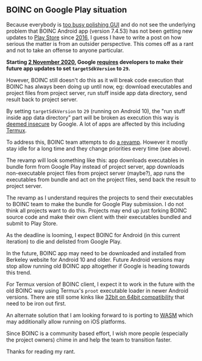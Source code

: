 ## BOINC on Google Play situation

Because everybody is [too busy polishing GUI](https://github.com/BOINC/boinc/pulls?q=is%3Apr+android) and do not see the underlying problem that BOINC Android app (version 7.4.53) has not been getting new updates to [Play Store](https://play.google.com/store/apps/details?id=edu.berkeley.boinc&hl=en) since [2016](https://boinc.berkeley.edu/download_all.php), I guess I have to write a post on how serious the matter is from an outsider perspective. This comes off as a rant and not to take an offense to anyone particular.

<b>Starting [2 November 2020](https://days.to/2-november/2020), Google [requires](https://developer.android.com/distribute/best-practices/develop/target-sdk) developers to make their future app updates to set `targetSdkVersion` to `29`.</b>

However, BOINC still doesn't do this as it will break code execution that BOINC has always been doing up until now, eg: download executables and project files from project server, run stuff inside app data directory, send result back to project server.

By setting `targetSdkVersion` to `29` (running on Android 10), the "run stuff inside app data directory" part will be broken as execution this way is [deemed insecure](https://issuetracker.google.com/issues/128554619#comment4) by Google. A lot of apps are affected by this including [Termux](https://github.com/termux/termux-app/issues/1072).

To address this, BOINC team attempts to do [a revamp](https://github.com/BOINC/boinc/issues/3561). However it mostly stay idle for a long time and they change priorities every time (see above).

The revamp will look something like this: app downloads executables in bundle form from Google Play instead of project server, app downloads non-executable project files from project server (maybe?), app runs the executables from bundle and act on the project files, send back the result to project server.

The revamp as I understand requires the projects to send their executables to BOINC team to make the bundle for Google Play submission. I do not think all projects want to do this. Projects may end up just forking BOINC source code and make their own client with their executables bundled and submit to Play Store.

As the deadline is looming, I expect BOINC for Android (in this current iteration) to die and delisted from Google Play.

In the future, BOINC app may need to be downloaded and installed from Berkeley website for Android 10 and older. Future Android versions may stop allow running old BOINC app altogether if Google is heading towards this trend.

For Termux version of BOINC client, I expect it to work in the future with the old BOINC way using Termux's `proot` executable loader in newer Android versions. There are still some kinks like [32bit on 64bit compatibility](https://github.com/termux/proot/issues/119) that need to be iron out first.

An alternate solution that I am looking forward to is porting to [WASM](https://github.com/BOINC/boinc/issues/3086) which may additionally allow running on iOS platforms.

Since BOINC is a community based effort, I wish more people (especially the project owners) chime in and help the team to transition faster.

Thanks for reading my rant.